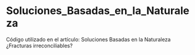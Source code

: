 # Soluciones_Basadas_en_la_Naturaleza
Código utilizado en el artículo: Soluciones Basadas en la Naturaleza ¿Fracturas irreconciliables?
